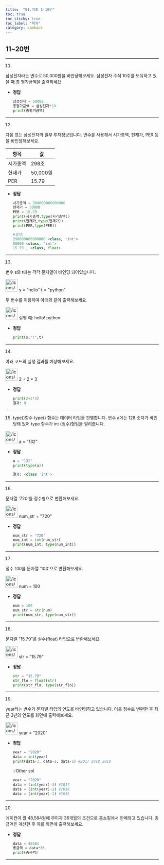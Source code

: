 ```yaml
---
title:  "01.기초 1-10번"
toc: true
toc_sticky: true
toc_label: "목차"
category: samback
---
```


## 11~20번

---

11.
삼성전자라는 변수로 50,000원을 바인딩해보세요. 삼성전자 주식 10주를 보유하고 있을 때 총 평가금액을 출력하세요.

- **정답**
  
    ```python
    삼성전자 = 50000
    총평가금액 = 삼성전자*10 
    print(총평가금액)
    ```
    

---

12.
다음 표는 삼성전자의 일부 투자정보입니다. 변수를 사용해서 시가총액, 현재가, PER 등을 바인딩해보세요.

| 항목     | 값       |
| -------- | -------- |
| 시가총액 | 298조    |
| 현재가   | 50,000원 |
| PER      | 15.79    |
- **정답**
  
    ```python
    시가총액 = 298000000000000
    현재가 = 50000
    PER = 15.79
    print(시가총액,type(시가총액))
    print(현재가,type(현재가))
    print(PER,type(PER))
    
    #결과:
    298000000000000 <class, 'int'>
    50000 <class, 'int'>
    15.79 , <class, float>
    ```
    

---

13.
변수 s와 t에는 각각 문자열이 바인딩 되어있습니다.

<aside>
<img src="/icons/camera-roll-portrait_lightgray.svg" alt="/icons/camera-roll-portrait_lightgray.svg" width="40px" /> s = "hello"
t = "python"

</aside>

두 변수를 이용하여 아래와 같이 출력해보세요.

<aside>
<img src="/icons/camera-roll-portrait_lightgray.svg" alt="/icons/camera-roll-portrait_lightgray.svg" width="40px" /> 실행 예:
hello! python

</aside>

- **정답**
  
    ```python
    print(s,"!",t)
    ```
    

---

14.
아래 코드의 실행 결과를 예상해보세요.

<aside>
<img src="/icons/camera-roll-portrait_lightgray.svg" alt="/icons/camera-roll-portrait_lightgray.svg" width="40px" />  2 + 2 * 3

</aside>

- **정답**
  
    ```python
    print(2+2*3)
    결과: 8
    ```
    

---

15.  type()함수
type() 함수는 데이터 타입을 판별합니다. 변수 a에는 128 숫자가 바인딩돼 있어 type 함수가 int (정수)형임을 알려줍니다.

<aside>
<img src="/icons/camera-roll-portrait_lightgray.svg" alt="/icons/camera-roll-portrait_lightgray.svg" width="40px" /> a = "132"

</aside>

- **정답**
  
    ```python
    a = "132"
    print(type(a))
    
    결과: <class 'int'>
    ```
    

---

16.
문자열 '720'를 정수형으로 변환해보세요.

<aside>
<img src="/icons/camera-roll-portrait_lightgray.svg" alt="/icons/camera-roll-portrait_lightgray.svg" width="40px" /> num_str = "720"

</aside>

- **정답**
  
    ```python
    num_str = "720"
    num_int = int(num_str)
    print(num_int, type(num_int))
    ```
    

---

17.
정수 100을 문자열 '100'으로 변환해보세요.

<aside>
<img src="/icons/camera-roll-portrait_lightgray.svg" alt="/icons/camera-roll-portrait_lightgray.svg" width="40px" /> num = 100

</aside>

- **정답**
  
    ```python
    num = 100
    num_str = str(num)
    print(num_str, type(num_str))
    ```
    

---

18.
문자열 "15.79"를 실수(float) 타입으로 변환해보세요.

<aside>
<img src="/icons/camera-roll-portrait_lightgray.svg" alt="/icons/camera-roll-portrait_lightgray.svg" width="40px" /> str = “15.79”

</aside>

- **정답**
  
    ```python
    str = "15.79"
    str_flo = float(str)
    print(str_flo, type(str_flo))
    ```
    

---

19.
year라는 변수가 문자열 타입의 연도를 바인딩하고 있습니다. 이를 정수로 변환한 후 최근 3년의 연도를 화면에 출력해보세요.

<aside>
<img src="/icons/camera-roll-portrait_lightgray.svg" alt="/icons/camera-roll-portrait_lightgray.svg" width="40px" /> year = "2020"

</aside>

- **정답**
  
    ```python
    year = "2020"
    data = int(year)
    print(data-3, data-2, data-1) #2017 2018 2019
    ```
    
    💡Other sol
    
    ```python
    year = "2020"
    data = (int(year)-3) #2017
    data = (int(year)-2) #2018
    data = (int(year)-1) #2019
    ```
    

---

20.
에이컨이 월 48,584원에 무이자 36개월의 조건으로 홈쇼핑에서 판매되고 있습니다. 총 금액은 계산한 후 이를 화면에 출력해보세요. 

- **정답**
  
    ```python
    data = 48584
    총금액 = data*36
    print(총금액)
    ```
    

---